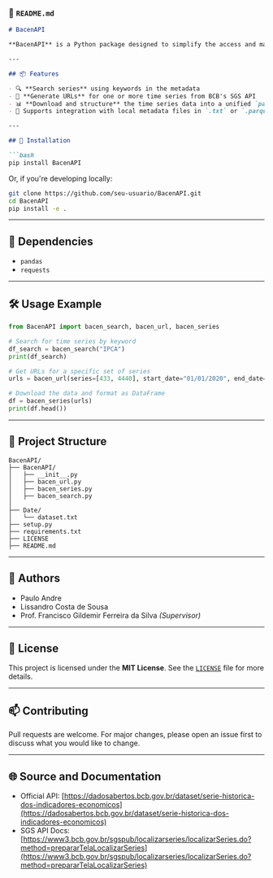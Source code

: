 ### 📄 `README.md`

````markdown
# BacenAPI

**BacenAPI** is a Python package designed to simplify the access and manipulation of time series data from the Central Bank of Brazil (Banco Central do Brasil - BCB), using its public API (SGS - Sistema Gerenciador de Séries Temporais).

---

## 📦 Features

- 🔍 **Search series** using keywords in the metadata
- 🔗 **Generate URLs** for one or more time series from BCB's SGS API
- 📊 **Download and structure** the time series data into a unified `pandas.DataFrame`
- 📁 Supports integration with local metadata files in `.txt` or `.parquet` formats

---

## 🚀 Installation

```bash
pip install BacenAPI
````

Or, if you're developing locally:

```bash
git clone https://github.com/seu-usuario/BacenAPI.git
cd BacenAPI
pip install -e .
```

---

## 🧩 Dependencies

- `pandas`
- `requests`

---

## 🛠️ Usage Example

```python
from BacenAPI import bacen_search, bacen_url, bacen_series

# Search for time series by keyword
df_search = bacen_search("IPCA")
print(df_search)

# Get URLs for a specific set of series
urls = bacen_url(series=[433, 4440], start_date="01/01/2020", end_date="01/01/2024")

# Download the data and format as DataFrame
df = bacen_series(urls)
print(df.head())
```

---

## 📂 Project Structure

```
BacenAPI/
├── BacenAPI/
│   ├── __init__.py
│   ├── bacen_url.py
│   ├── bacen_series.py
│   ├── bacen_search.py
│
├── Date/
│   └── dataset.txt
├── setup.py
├── requirements.txt
├── LICENSE
├── README.md
```

---

## 👥 Authors

- Paulo Andre
- Lissandro Costa de Sousa
- Prof. Francisco Gildemir Ferreira da Silva *(Supervisor)*

---

## 📄 License

This project is licensed under the **MIT License**. See the [`LICENSE`](./LICENSE) file for more details.

---

## 📫 Contributing

Pull requests are welcome. For major changes, please open an issue first to discuss what you would like to change.

---

## 🌐 Source and Documentation

- Official API: [https://dadosabertos.bcb.gov.br/dataset/serie-historica-dos-indicadores-economicos](https://dadosabertos.bcb.gov.br/dataset/serie-historica-dos-indicadores-economicos)
- SGS API Docs: [https://www3.bcb.gov.br/sgspub/localizarseries/localizarSeries.do?method=prepararTelaLocalizarSeries](https://www3.bcb.gov.br/sgspub/localizarseries/localizarSeries.do?method=prepararTelaLocalizarSeries)
